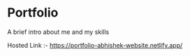 # Portfolio
A brief intro about me and my skills 

Hosted Link :- https://portfolio-abhishek-website.netlify.app/
